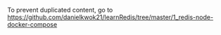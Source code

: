 To prevent duplicated content, go to https://github.com/danielkwok21/learnRedis/tree/master/1_redis-node-docker-compose